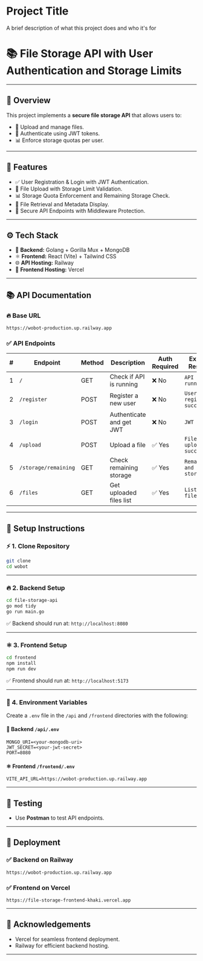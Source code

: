
# Project Title

A brief description of what this project does and who it's for

# 📚  File Storage API with User Authentication and Storage Limits  

---

## 🚀 Overview
This project implements a **secure file storage API** that allows users to:  
- 📂 Upload and manage files.  
- 🔐 Authenticate using JWT tokens.  
- 📊 Enforce storage quotas per user.  

---

## 🎯 Features
- ✅ User Registration & Login with JWT Authentication.
- 📂 File Upload with Storage Limit Validation.
- 📊 Storage Quota Enforcement and Remaining Storage Check.
- 📃 File Retrieval and Metadata Display.
- 🔄 Secure API Endpoints with Middleware Protection.

---

## ⚙️ Tech Stack
- 🐹 **Backend:** Golang + Gorilla Mux + MongoDB  
- ⚛️ **Frontend:** React (Vite) + Tailwind CSS  
- 🌐 **API Hosting:** Railway  
- 🎯 **Frontend Hosting:** Vercel  

---

## 📚 API Documentation
### 🔥 Base URL
```
https://wobot-production.up.railway.app
```

### ✅ API Endpoints

| #  | Endpoint             | Method | Description                  | Auth Required | Expected Response             |
|----|---------------------|--------|------------------------------|---------------|-------------------------------|
| 1  | `/`                  | GET    | Check if API is running      | ❌ No         | `API is running...`           |
| 2  | `/register`          | POST   | Register a new user          | ❌ No         | `User registered successfully` |
| 3  | `/login`             | POST   | Authenticate and get JWT     | ❌ No         | `JWT Token`                   |
| 4  | `/upload`            | POST   | Upload a file                | ✅ Yes        | `File uploaded successfully`  |
| 5  | `/storage/remaining` | GET    | Check remaining storage      | ✅ Yes        | `Remaining and total storage` |
| 6  | `/files`             | GET    | Get uploaded files list      | ✅ Yes        | `List of files`               |

---

## 📝 Setup Instructions
### ⚡️ 1. Clone Repository
```bash
git clone 
cd wobot
```

---

### 🔥 2. Backend Setup
```bash
cd file-storage-api
go mod tidy
go run main.go
```
✅ Backend should run at: `http://localhost:8080`  

---

### ⚛️ 3. Frontend Setup
```bash
cd frontend
npm install
npm run dev
```
✅ Frontend should run at: `http://localhost:5173`  

---

### 🔐 4. Environment Variables
Create a `.env` file in the `/api` and `/frontend` directories with the following:  

#### 📂 **Backend `/api/.env`**
```
MONGO_URI=<your-mongodb-uri>
JWT_SECRET=<your-jwt-secret>
PORT=8080
```

#### ⚛️ **Frontend `/frontend/.env`**
```
VITE_API_URL=https://wobot-production.up.railway.app
```

---

## 🧪 Testing
- Use **Postman** to test API endpoints.


---

## 📩 Deployment
### ✅ Backend on Railway
```
https://wobot-production.up.railway.app
```

### ✅ Frontend on Vercel
```
https://file-storage-frontend-khaki.vercel.app
```

---

## 🤝 Acknowledgements
- Vercel for seamless frontend deployment.  
- Railway for efficient backend hosting.  

---
